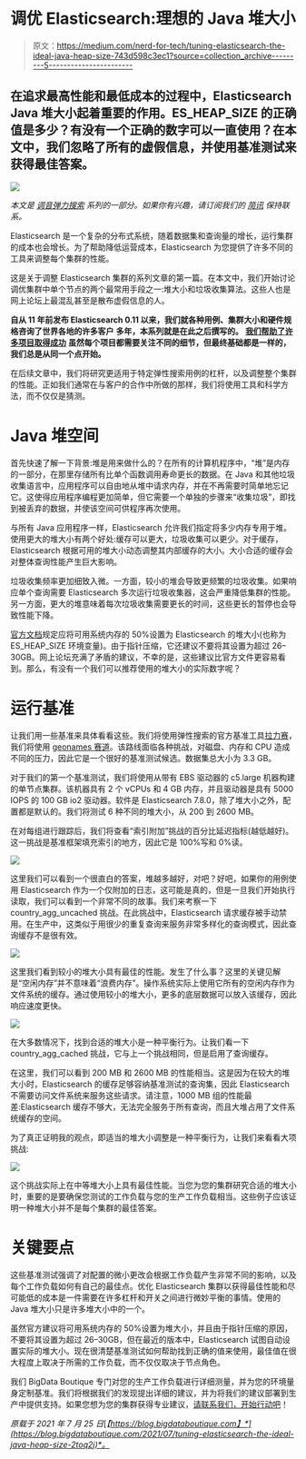 # 调优 Elasticsearch:理想的 Java 堆大小

> 原文：<https://medium.com/nerd-for-tech/tuning-elasticsearch-the-ideal-java-heap-size-743d598c3ec1?source=collection_archive---------5----------------------->

## 在追求最高性能和最低成本的过程中，Elasticsearch Java 堆大小起着重要的作用。ES_HEAP_SIZE 的正确值是多少？有没有一个正确的数字可以一直使用？在本文中，我们忽略了所有的虚假信息，并使用基准测试来获得最佳答案。

![](img/677c9a7d7ed5f7b657dcd3a004188618.png)

*本文是* [*调音弹力搜索*](https://blog.bigdataboutique.com/series/tuning%20elasticsearch) *系列的一部分。如果你有兴趣，请订阅我们的* [*简讯*](http://bigdataboutique.hubspotpagebuilder.com/subscribe) *保持联系。*

Elasticsearch 是一个复杂的分布式系统，随着数据集和查询量的增长，运行集群的成本也会增长。为了帮助降低运营成本，Elasticsearch 为您提供了许多不同的工具来调整每个集群的性能。

这是关于调整 Elasticsearch 集群的系列文章的第一篇。在本文中，我们开始讨论调优集群中单个节点的两个最常用手段之一:堆大小和垃圾收集算法。这些人也是网上论坛上最混乱甚至是散布虚假信息的人。

**自从 11 年前发布 Elasticsearch 0.11 以来，我们就各种用例、集群大小和硬件规格咨询了世界各地的许多客户** **多年，本系列就是在此之后撰写的。** [**我们帮助了许多项目取得成功**](https://bigdataboutique.com/customers) **虽然每个项目都需要关注不同的细节，但最终基础都是一样的，我们总是从同一个点开始。**

在后续文章中，我们将研究更适用于特定弹性搜索用例的杠杆，以及调整整个集群的性能。正如我们通常在与客户的合作中所做的那样，我们将使用工具和科学方法，而不仅仅是猜测。

# Java 堆空间

首先快速了解一下背景:堆是用来做什么的？在所有的计算机程序中，“堆”是内存的一部分，在那里存储所有比单个函数调用寿命更长的数据。在 Java 和其他垃圾收集语言中，应用程序可以自由地从堆中请求内存，并在不再需要时简单地忘记它。这使得应用程序编程更加简单，但它需要一个单独的步骤来“收集垃圾”，即找到被丢弃的数据，并使该空间可供程序再次使用。

与所有 Java 应用程序一样，Elasticsearch 允许我们指定将多少内存专用于堆。使用更大的堆大小有两个好处:缓存可以更大，垃圾收集可以更少。对于缓存，Elasticsearch 根据可用的堆大小动态调整其内部缓存的大小。大小合适的缓存会对整体查询性能产生巨大影响。

垃圾收集频率更加细致入微。一方面，较小的堆会导致更频繁的垃圾收集。如果响应单个查询需要 Elasticsearch 多次运行垃圾收集器，这会严重降低集群的性能。另一方面，更大的堆意味着每次垃圾收集需要更长的时间，这些更长的暂停也会导致性能下降。

[官方文档](https://www.elastic.co/guide/en/elasticsearch/reference/current/advanced-configuration.html#set-jvm-heap-size)规定应将可用系统内存的 50%设置为 Elasticsearch 的堆大小(也称为 ES_HEAP_SIZE 环境变量)。由于指针压缩，它还建议不要将其设置为超过 26–30GB。网上论坛充满了矛盾的建议，不幸的是，这些建议比官方文件更容易看到。那么，有没有一个我们可以推荐使用的堆大小的实际数字呢？

# 运行基准

让我们用一些基准来具体看看这些。我们将使用弹性搜索的官方基准工具[拉力赛](https://esrally.readthedocs.io/en/stable/)，我们将使用 [geonames 赛道](https://github.com/elastic/rally-tracks/tree/master/geonames)。该路线面临各种挑战，对磁盘、内存和 CPU 造成不同的压力，因此它是一个很好的基准测试候选。数据集总大小为 3.3 GB。

对于我们的第一个基准测试，我们将使用从带有 EBS 驱动器的 c5.large 机器构建的单节点集群。该机器具有 2 个 vCPUs 和 4 GB 内存，并且驱动器是具有 5000 IOPS 的 100 GB io2 驱动器。软件是 Elasticsearch 7.8.0，除了堆大小之外，配置都是默认的。我们将测试 6 种不同的堆大小，从 200 到 2600 MB。

在对每组进行跟踪后，我们将查看“索引附加”挑战的百分比延迟指标(越低越好)。这一挑战是基准框架填充索引的地方，因此它是 100%写和 0%读。

![](img/0e52d6b3a2553f8afbc7cb6e8227b04e.png)

这里我们可以看到一个很直白的答案，堆越多越好，对吧？好吧，如果你的用例使用 Elasticsearch 作为一个仅附加的日志，这可能是真的，但是一旦我们开始执行读取，我们可以看到一个非常不同的故事。我们来考察一下 country_agg_uncached 挑战。在此挑战中，Elasticsearch 请求缓存被手动禁用。在生产中，这类似于用很少的重复查询来服务非常多样化的查询模式，因此查询缓存不是很有效。

![](img/6b17d8570e30ba9bee17da522ead4946.png)

这里我们看到较小的堆大小具有最佳的性能。发生了什么事？这里的关键见解是“空闲内存”并不意味着“浪费内存”。操作系统实际上使用它所有的空闲内存作为文件系统的缓存。通过使用较小的堆大小，更多的底层数据可以放入该缓存，因此响应速度更快。

![](img/560082024d5d8417f2673ca3040ba214.png)

在大多数情况下，找到合适的堆大小是一种平衡行为。让我们看一下 country_agg_cached 挑战，它与上一个挑战相同，但是启用了查询缓存。

在这里，我们可以看到 200 MB 和 2600 MB 的性能相当。这是因为在较大的堆大小时，Elasticsearch 的缓存足够容纳基准测试的查询集，因此 Elasticsearch 不需要访问文件系统来服务这些请求。请注意，1000 MB 组的性能最差:Elasticsearch 缓存不够大，无法完全服务于所有查询，而且大堆占用了文件系统缓存的空间。

为了真正证明我的观点，即适当的堆大小调整是一种平衡行为，让我们来看看大项挑战:

![](img/0361aacaf8c2358f8b2599460a41ddf9.png)

这个挑战实际上在中等堆大小上具有最佳性能。当您为您的集群研究合适的堆大小时，重要的是要确保您测试的工作负载与您的生产工作负载相当。这些例子应该证明一种堆大小并不是每个集群的最佳答案。

# 关键要点

这些基准测试强调了对配置的微小更改会根据工作负载产生非常不同的影响，以及每个工作负载如何有自己的最佳点。优化 Elasticsearch 集群以获得最佳性能和尽可能低的成本是一件需要在许多杠杆和开关之间进行微妙平衡的事情。使用的 Java 堆大小只是许多堆大小中的一个。

虽然官方建议将可用系统内存的 50%设置为堆大小，并且由于指针压缩的原因，不要将其设置为超过 26–30GB，但在最近的版本中，Elasticsearch 试图自动设置实际的堆大小。现在很清楚基准测试如何帮助找到正确的值来使用，最佳值在很大程度上取决于所需的工作负载，而不仅仅取决于节点角色。

我们 BigData Boutique 专门对您的生产工作负载进行详细测量，并为您的环境量身定制基准。我们将根据我们的发现提出详细的建议，并为将我们的建议部署到生产中提供支持。如果您想为您的集群获得专业建议，[请联系我们，开始行动吧](https://bigdataboutique.com/services/elasticsearch/capacity-planning)！

*原载于 2021 年 7 月 25 日*[*【https://blog.bigdataboutique.com】*](https://blog.bigdataboutique.com/2021/07/tuning-elasticsearch-the-ideal-java-heap-size-2toq2j)*。*